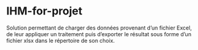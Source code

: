 # IHM-for-projet
Solution permettant de charger des données provenant d’un fichier Excel, de leur appliquer un traitement puis d’exporter le résultat sous forme d’un fichier xlsx dans le répertoire de son choix.
